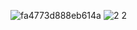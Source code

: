 ![fa4773d888eb614a](https://github.com/mythxp/Amimage/assets/86502952/c408382c-7040-482c-ac01-84afee9ff40f)
![2 2](https://github.com/mythxp/Amimage/assets/86502952/1e15bc25-0ec3-4893-b5da-154c048baf44)
